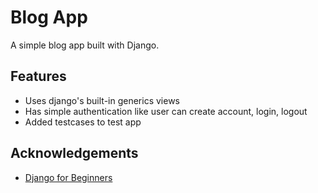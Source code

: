 
# Blog App

A simple blog app built with Django.


## Features

- Uses django's built-in generics views
- Has simple authentication like user can create account, login, logout
- Added testcases to test app



## Acknowledgements

 - [Django for Beginners](https://djangoforbeginners.com/)
 
